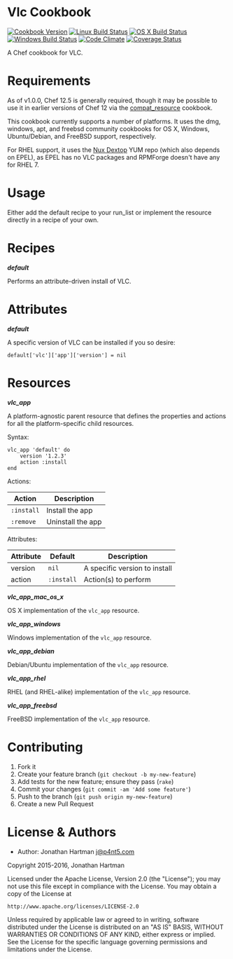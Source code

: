 Vlc Cookbook
============
[![Cookbook Version](https://img.shields.io/cookbook/v/vlc.svg)][cookbook]
[![Linux Build Status](https://img.shields.io/circleci/project/RoboticCheese/vlc-chef.svg)][circle]
[![OS X Build Status](https://img.shields.io/travis/RoboticCheese/vlc-chef.svg)][travis]
[![Windows Build Status](https://img.shields.io/appveyor/ci/RoboticCheese/vlc-chef.svg)][appveyor]
[![Code Climate](https://img.shields.io/codeclimate/github/RoboticCheese/vlc-chef.svg)][codeclimate]
[![Coverage Status](https://img.shields.io/coveralls/RoboticCheese/vlc-chef.svg)][coveralls]

[cookbook]: https://supermarket.chef.io/cookbooks/vlc
[circle]: https://circleci.com/gh/RoboticCheese/vlc-chef
[appveyor]: https://ci.appveyor.com/project/RoboticCheese/vlc-chef
[travis]: https://travis-ci.org/RoboticCheese/vlc-chef
[codeclimate]: https://codeclimate.com/github/RoboticCheese/vlc-chef
[coveralls]: https://coveralls.io/r/RoboticCheese/vlc-chef

A Chef cookbook for VLC.

Requirements
============

As of v1.0.0, Chef 12.5 is generally required, though it may be possible to use
it in earlier versions of Chef 12 via the
[compat_resource](https://supermarket.chef.io/cookbooks/compat_resource)
cookbook.

This cookbook currently supports a number of platforms. It uses the dmg,
windows, apt, and freebsd community cookbooks for OS X, Windows, Ubuntu/Debian,
and FreeBSD support, respectively.

For RHEL support, it uses the [Nux Dextop](http://li.nux.ro/repos.html) YUM
repo (which also depends on EPEL), as EPEL has no VLC packages and RPMForge
doesn't have any for RHEL 7.

Usage
=====

Either add the default recipe to your run_list or implement the resource
directly in a recipe of your own.

Recipes
=======

***default***

Performs an attribute-driven install of VLC.

Attributes
==========

***default***

A specific version of VLC can be installed if you so desire:

    default['vlc']['app']['version'] = nil

Resources
=========

***vlc_app***

A platform-agnostic parent resource that defines the properties and actions for
all the platform-specific child resources.

Syntax:

    vlc_app 'default' do
        version '1.2.3'
        action :install
    end

Actions:

| Action     | Description       |
|------------|-------------------|
| `:install` | Install the app   |
| `:remove`  | Uninstall the app |

Attributes:

| Attribute  | Default    | Description                   |
|------------|------------|-------------------------------|
| version    | `nil`      | A specific version to install |
| action     | `:install` | Action(s) to perform          |

***vlc_app_mac_os_x***

OS X implementation of the `vlc_app` resource.

***vlc_app_windows***

Windows implementation of the `vlc_app` resource.

***vlc_app_debian***

Debian/Ubuntu implementation of the `vlc_app` resource.

***vlc_app_rhel***

RHEL (and RHEL-alike) implementation of the `vlc_app` resource.

***vlc_app_freebsd***

FreeBSD implementation of the `vlc_app` resource.

Contributing
============

1. Fork it
2. Create your feature branch (`git checkout -b my-new-feature`)
3. Add tests for the new feature; ensure they pass (`rake`)
4. Commit your changes (`git commit -am 'Add some feature'`)
5. Push to the branch (`git push origin my-new-feature`)
6. Create a new Pull Request

License & Authors
=================
- Author: Jonathan Hartman <j@p4nt5.com>

Copyright 2015-2016, Jonathan Hartman

Licensed under the Apache License, Version 2.0 (the "License");
you may not use this file except in compliance with the License.
You may obtain a copy of the License at

    http://www.apache.org/licenses/LICENSE-2.0

Unless required by applicable law or agreed to in writing, software
distributed under the License is distributed on an "AS IS" BASIS,
WITHOUT WARRANTIES OR CONDITIONS OF ANY KIND, either express or implied.
See the License for the specific language governing permissions and
limitations under the License.
